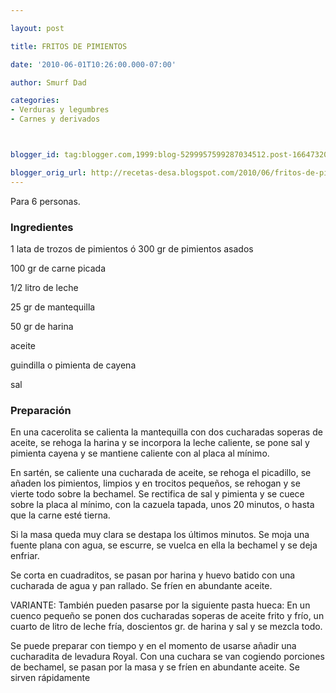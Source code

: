 ```yaml
---

layout: post

title: FRITOS DE PIMIENTOS

date: '2010-06-01T10:26:00.000-07:00'

author: Smurf Dad

categories:
- Verduras y legumbres
- Carnes y derivados



blogger_id: tag:blogger.com,1999:blog-5299957599287034512.post-1664732045359684816

blogger_orig_url: http://recetas-desa.blogspot.com/2010/06/fritos-de-pimientos.html
---
```


Para 6 personas.

<h3>Ingredientes</h3>

1 lata de trozos de pimientos ó 300 gr de pimientos asados

100 gr de carne picada

1/2 litro de leche

25 gr de mantequilla

50 gr de harina

aceite

guindilla o pimienta de cayena

sal

<h3>Preparación</h3>

En una cacerolita se calienta la mantequilla con dos cucharadas soperas de aceite, se rehoga la harina y se incorpora la leche caliente, se pone sal y pimienta cayena y se mantiene caliente con al placa al mínimo.

En sartén, se caliente una cucharada de aceite, se rehoga el picadillo, se añaden los pimientos, limpios y en trocitos pequeños, se rehogan y se vierte todo sobre la bechamel. Se rectifica de sal y pimienta y se cuece sobre la placa al mínimo, con la cazuela tapada, unos 20 minutos, o hasta que la carne esté tierna.

Si la masa queda muy clara se destapa los últimos minutos. Se moja una fuente plana con agua, se escurre, se vuelca en ella la bechamel y se deja enfriar.

Se corta en cuadraditos, se pasan por harina y huevo batido con una cucharada de agua y pan rallado. Se fríen en abundante aceite.

VARIANTE: También pueden pasarse por la siguiente pasta hueca: En un cuenco pequeño se ponen dos cucharadas soperas de aceite frito y frío, un cuarto de litro de leche fría, doscientos gr. de harina y sal y se mezcla todo.

Se puede preparar con tiempo y en el momento de usarse añadir una cucharadita de levadura Royal. Con una cuchara se van cogiendo porciones de bechamel, se pasan por la masa y se fríen en abundante aceite. Se sirven rápidamente